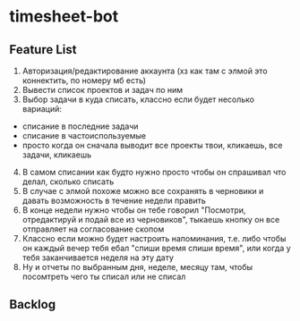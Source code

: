 # timesheet-bot
## Feature List
1. Авторизация/редактирование аккаунта (хз как там с элмой это коннектить, по номеру мб есть)
2. Вывести список проектов и задач по ним
3. Выбор задачи в куда списать, классно если будет несолько вариаций: 
  - списание в последние задачи
  - списание в частоиспользуемые
  - просто когда он сначала выводит все проекты твои, кликаешь, все задачи, кликаешь 
4. В самом списании как будто нужно просто чтобы он спрашивал что делал, сколько списать
5. В случае с элмой похоже можно все сохранять в черновики и давать возможность в течение недели править
6. В конце недели нужно чтобы он тебе говорил "Посмотри, отредактируй и подай все из черновиков", тыкаешь кнопку он все отправляет на согласование скопом 
7. Классно если можно будет настроить напоминания, т.е. либо чтобы он каждый вечер тебя ебал "спиши время спиши время", или когда у тебя заканчивается неделя на эту дату 
8. Ну и отчеты по выбранным дня, неделе, месяцу там, чтобы посомтреть чего ты списал или не списал

## Backlog
